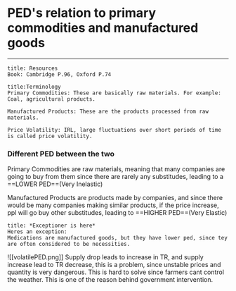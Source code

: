 # PED's relation to primary commodities and manufactured goods
---
```ad-info
title: Resources
Book: Cambridge P.96, Oxford P.74
```
```ad-definition
title:Terminology
Primary Commodities: These are basically raw materials. For example: Coal, agricultural products.

Manufactured Products: These are the products processed from raw materials.

Price Volatility: IRL, large fluctuations over short periods of time is called price volatility.
```

### Different PED between the two
Primary Commodities are raw materials, meaning that many companies are going to buy from them since there are rarely any substitudes, leading to a ==LOWER PED==(Very Inelastic)

Manufactured Products are products made by companies, and since there would be many companies making similar products, if the price increase, ppl will go buy other substitudes, leading to ==HIGHER PED==(Very Elastic)

```ad-danger
title: *Exceptioner is here*
Heres an exception:
Medications are manufactured goods, but they have lower ped, since tey are often considered to be necessities.
```

![[volatilePED.png]]
Supply drop leads to increase in TR, and supply increase lead to TR decrease, this is a problem, since unstable prices and quantity is very dangerous. This is hard to solve since farmers cant control the weather.
This is one of the reason behind government intervention.